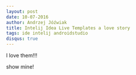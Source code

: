 ```yaml
---
layout: post
date: 10-07-2016
author: Andrzej Jóźwiak
title: Intelij Idea Live Templates a love story
tags: ide intelij androidstudio
disqus: true
---
```


I love them!!!

show mine!
